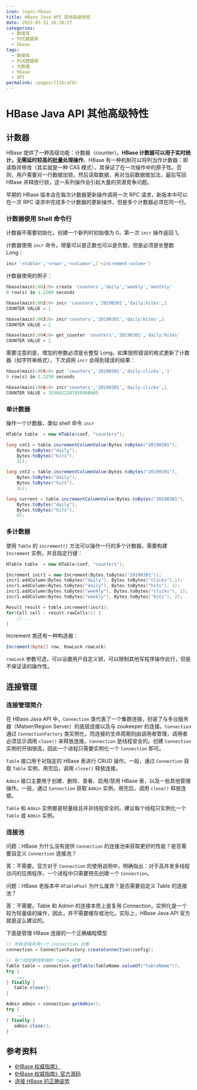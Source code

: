 ```yaml
---
icon: logos:hbase
title: HBase Java API 其他高级特性
date: 2023-03-31 16:20:27
categories:
  - 数据库
  - 列式数据库
  - hbase
tags:
  - 数据库
  - 列式数据库
  - 大数据
  - hbase
  - API
permalink: /pages/711bcaf8/
---
```


# HBase Java API 其他高级特性

## 计数器

HBase 提供了一种高级功能：计数器（counter）。**HBase 计数器可以用于实时统计，无需延时较高的批量处理操作**。HBase 有一种机制可以将列当作计数器：即读取并修改（其实就是一种 CAS 模式），其保证了在一次操作中的原子性。否则，用户需要对一行数据加锁，然后读取数据，再对当前数据做加法，最后写回 HBase 并释放行锁，这一系列操作会引起大量的资源竞争问题。

早期的 HBase 版本会在每次计数器更新操作调用一次 RPC 请求，新版本中可以在一次 RPC 请求中完成多个计数器的更新操作，但是多个计数器必须在同一行。

### 计数器使用 Shell 命令行

计数器不需要初始化，创建一个新列时初始值为 0，第一次 `incr` 操作返回 1。

计数器使用 `incr` 命令，增量可以是正数也可以是负数，但是必须是长整数 Long：

```bash
incr '<table>','<row>','<column>',['<increment-value>']
```

计数器使用的例子：

```python
hbase(main):001:0> create 'counters','daily','weekly','monthly'
0 row(s) in 1.2260 seconds

hbase(main):002:0> incr 'counters','20190301','daily:hites',1
COUNTER VALUE = 1

hbase(main):003:0> incr'counters','20190301','daily:hites',1
COUNTER VALUE = 2

hbase(main):004:0> get_counter 'counters','20190301','daily:hites'
COUNTER VALUE = 2
```

需要注意的是，增加的参数必须是长整型 Long，如果按照错误的格式更新了计数器（如字符串格式），下次调用 `incr` 会得到错误的结果：

```python
hbase(main):005:0> put 'counters','20190301','daily:clicks','1'
0 row(s) in 1.3250 seconds

hbase(main):006:0> incr'counters','20190301','daily:clicks',1
COUNTER VALUE = 3530822107858468865
```

### 单计数器

操作一个计数器，类似 shell 命令 `incr`

```java
HTable table  = new HTable(conf, "counters");

long cnt1 = table.incrementColumnValue(Bytes.toBytes("20190301"),
    Bytes.toBytes("daily"),
    Bytes.toBytes("hits"),
    1L);

long cnt2 = table.incrementColumnValue(Bytes.toBytes("20190301"),
    Bytes.toBytes("daily"),
    Bytes.toBytes("hits"),
    1L);

long current = table.incrementColumnValue(Bytes.toBytes("20190301"),
    Bytes.toBytes("daily"),
    Bytes.toBytes("hits"),
    0);
```

### 多计数器

使用 `Table` 的 `increment()` 方法可以操作一行的多个计数器，需要构建 `Increment` 实例，并且指定行键：

```cpp
HTable table  = new HTable(conf, "counters");

Increment incr1 = new Increment(Bytes.toBytes("20190301"));
incr1.addColumn(Bytes.toBytes("daily"), Bytes.toBytes("clicks"),1);
incr1.addColumn(Bytes.toBytes("daily"), Bytes.toBytes("hits"), 1);
incr1.addColumn(Bytes.toBytes("weekly"), Bytes.toBytes("clicks"), 2);
incr1.addColumn(Bytes.toBytes("weekly"), Bytes.toBytes("hits"), 2);

Result result = table.increment(incr1);
for(Cell cell : result.rawCells()) {
    // ...
}
```

Increment 类还有一种构造器：

```csharp
Increment(byte[] row, RowLock rowLock)
```

`rowLock` 参数可选，可以设置用户自定义锁，可以限制其他写程序操作此行，但是不保证读的操作性。

## 连接管理

### 连接管理简介

在 HBase Java API 中，`Connection` 类代表了一个集群连接，封装了与多台服务器（Matser/Region Server）的底层连接以及与 zookeeper 的连接。`Connection` 通过 `ConnectionFactory` 类实例化，而连接的生命周期则由调用者管理，调用者必须显示调用 `close()` 来释放连接。`Connection` 是线程安全的。创建 `Connection` 实例的开销很高，因此一个进程只需要实例化一个 `Connection` 即可。

`Table` 接口用于对指定的 HBase 表进行 CRUD 操作。一般，通过 `Connection` 获取 `Table` 实例，用完后，调用 `close()` 释放连接。

`Admin` 接口主要用于创建、删除、查看、启用/禁用 HBase 表，以及一些其他管理操作。一般，通过 `Connection` 获取 `Admin` 实例，用完后，调用 `close()` 释放连接。

`Table` 和 `Admin` 实例都是轻量级且并非线程安全的。建议每个线程只实例化一个 `Table` 或 `Admin` 实例。

### 连接池

问题：HBase 为什么没有提供 `Connection` 的连接池来获取更好的性能？是否需要自定义 `Connection` 连接池？

答：不需要。官方对于 `Connection` 的使用说明中，明确指出：对于高并发多线程访问的应用程序，一个进程中只需要预先创建一个 `Connection`。

问题：HBase 老版本中 `HTablePool` 为什么废弃？是否需要自定义 Table 的连接池？

答：不需要。Table 和 Admin 的连接本质上是复用 Connection，实例化是一个较为轻量级的操作，因此，并不需要缓存或池化。实际上，HBase Java API 官方就是这么建议的。 

下面是管理 HBase 连接的一个正确编程模型

```java
// 所有进程共用一个 connection 对象
connection = ConnectionFactory.createConnection(config);

// 每个线程使用单独的 table 对象
Table table = connection.getTable(TableName.valueOf("tableName"));
try {
	...
} finally {
   table.close();
}

Admin admin = connection.getAdmin();
try {
	...
} finally {
   admin.close();
}
```

## 参考资料

- [《HBase 权威指南》](https://item.jd.com/11321037.html)
- [《HBase 权威指南》官方源码](https://github.com/larsgeorge/hbase-book)
- [连接 HBase 的正确姿势](https://developer.aliyun.com/article/581702)